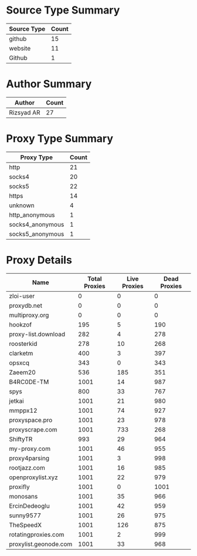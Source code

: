 # Source Type Summary

| Source Type | Count |
|-------------|-------|
| github | 15 |
| website | 11 |
| Github | 1 |


# Author Summary

| Author | Count |
|--------|-------|
| Rizsyad AR | 27 |


# Proxy Type Summary

| Proxy Type | Count |
|------------|-------|
| http | 21 |
| socks4 | 20 |
| socks5 | 22 |
| https | 14 |
| unknown | 4 |
| http_anonymous | 1 |
| socks4_anonymous | 1 |
| socks5_anonymous | 1 |


# Proxy Details

| Name | Total Proxies | Live Proxies | Dead Proxies |
|------|---------------|--------------|---------------|
| zloi-user | 0 | 0 | 0 |
| proxydb.net | 0 | 0 | 0 |
| multiproxy.org | 0 | 0 | 0 |
| hookzof | 195 | 5 | 190 |
| proxy-list.download | 282 | 4 | 278 |
| roosterkid | 278 | 10 | 268 |
| clarketm | 400 | 3 | 397 |
| opsxcq | 343 | 0 | 343 |
| Zaeem20 | 536 | 185 | 351 |
| B4RC0DE-TM | 1001 | 14 | 987 |
| spys | 800 | 33 | 767 |
| jetkai | 1001 | 21 | 980 |
| mmppx12 | 1001 | 74 | 927 |
| proxyspace.pro | 1001 | 23 | 978 |
| proxyscrape.com | 1001 | 733 | 268 |
| ShiftyTR | 993 | 29 | 964 |
| my-proxy.com | 1001 | 46 | 955 |
| proxy4parsing | 1001 | 3 | 998 |
| rootjazz.com | 1001 | 16 | 985 |
| openproxylist.xyz | 1001 | 22 | 979 |
| proxifly | 1001 | 0 | 1001 |
| monosans | 1001 | 35 | 966 |
| ErcinDedeoglu | 1001 | 42 | 959 |
| sunny9577 | 1001 | 26 | 975 |
| TheSpeedX | 1001 | 126 | 875 |
| rotatingproxies.com | 1001 | 2 | 999 |
| proxylist.geonode.com | 1001 | 33 | 968 |
